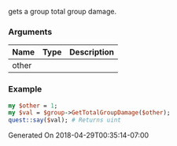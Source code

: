 gets a group total group damage.
### Arguments
**Name**|**Type**|**Description**
:---|:---|:---
other||

### Example

```perl
my $other = 1;
my $val = $group->GetTotalGroupDamage($other);
quest::say($val); # Returns uint
```


Generated On 2018-04-29T00:35:14-07:00